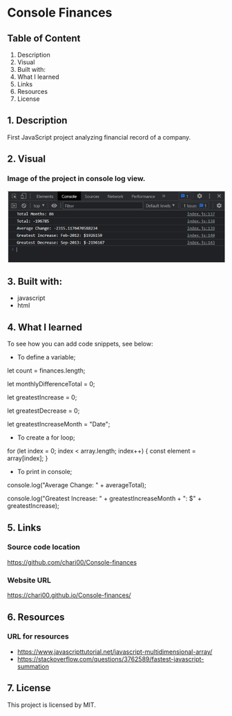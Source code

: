 # Console Finances

## Table of Content

1. Description
2. Visual
3. Built with:
4. What I learned
5. Links
6. Resources
7. License

## 1. Description

First JavaScript project analyzing financial record of a company.

## 2. Visual

### Image of the project in console log view.

<img src="./images/console-finances.png">

## 3. Built with:

- javascript
- html

## 4. What I learned

To see how you can add code snippets, see below:

- To define a variable;

let count = finances.length;

let monthlyDifferenceTotal = 0;

let greatestIncrease = 0;

let greatestDecrease = 0;

let greatestIncreaseMonth = "Date";


- To create a for loop;

for (let index = 0; index < array.length; index++) {
const element = array[index];
}

- To print in console;

console.log("Average Change: " + averageTotal);

console.log("Greatest Increase: " + greatestIncreaseMonth + ": $" + greatestIncrease);

## 5. Links

### Source code location

https://github.com/chari00/Console-finances

### Website URL

https://chari00.github.io/Console-finances/

## 6. Resources

### URL for resources

- https://www.javascripttutorial.net/javascript-multidimensional-array/
- https://stackoverflow.com/questions/3762589/fastest-javascript-summation

## 7. License

This project is licensed by MIT.
